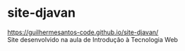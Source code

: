 # site-djavan

https://guilhermesantos-code.github.io/site-djavan/ <br>
Site desenvolvido na aula de Introdução à Tecnologia Web
